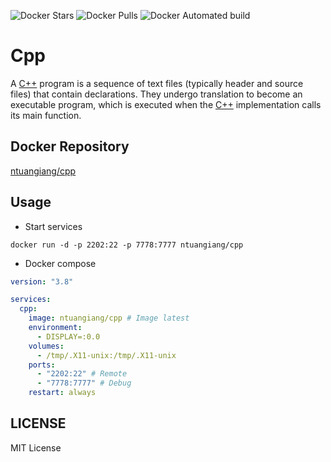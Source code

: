 ![Docker Stars](https://img.shields.io/docker/stars/ntuangiang/cpp.svg)
![Docker Pulls](https://img.shields.io/docker/pulls/ntuangiang/cpp.svg)
![Docker Automated build](https://img.shields.io/docker/automated/ntuangiang/cpp.svg)

# Cpp

A [C++](https://en.cppreference.com/w/) program is a sequence of text files (typically header and source files) that contain declarations. They undergo translation to become an executable program, which is executed when the [C++](https://en.cppreference.com/w/) implementation calls its main function.

## Docker Repository
[ntuangiang/cpp](https://hub.docker.com/r/ntuangiang/cpp) 

## Usage
- Start services

```shell script
docker run -d -p 2202:22 -p 7778:7777 ntuangiang/cpp
```

- Docker compose

```yaml
version: "3.8"

services:
  cpp:
    image: ntuangiang/cpp # Image latest
    environment:
      - DISPLAY=:0.0
    volumes:
      - /tmp/.X11-unix:/tmp/.X11-unix
    ports:
      - "2202:22" # Remote
      - "7778:7777" # Debug
    restart: always
```

## LICENSE

MIT License
